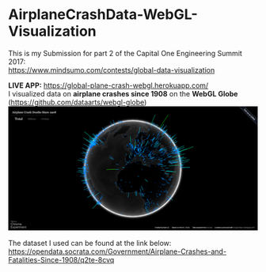 # AirplaneCrashData-WebGL-Visualization
This is my Submission for part 2 of the Capital One Engineering Summit 2017:   
https://www.mindsumo.com/contests/global-data-visualization

**LIVE APP:** https://global-plane-crash-webgl.herokuapp.com/                                 
I visualized data on **airplane crashes since 1908** on the **WebGL Globe** (https://github.com/dataarts/webgl-globe)
![Alt text](/sample.PNG "Screenshot")

The dataset I used can be found at the link below:   
https://opendata.socrata.com/Government/Airplane-Crashes-and-Fatalities-Since-1908/q2te-8cvq


